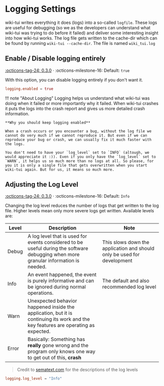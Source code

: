 # Logging Settings

wiki-tui writes everything it does (logs) into a so-called `logfile`. These logs are useful for debugging (so we as the developers can understand what wiki-tui was trying to do before it failed) and deliver some interesting insight into how wiki-tui works.
The log file gets written to the cache-dir which can be found by running `wiki-tui --cache-dir`. The file is named `wiki_tui.log`

## Enable / Disable logging entirely

[:octicons-tag-24: 0.3.0][release-0.3.0] ·
:octicons-milestone-16: Default: `true`

With this option, you can disable logging entirely if you don't want it.

```toml
logging.enabled = true
```

!!! note "About Logging"
    Logging helps us understand what wiki-tui was doing when it failed or more importantly why it failed. When wiki-tui crashes it puts the logs into the crash report and gives us more detailed crash information.

    **Why you should keep logging enabled**

    When a crash occurs or you encounter a bug, without the log file we cannot do very much if we cannot reproduce it. But even if we can reproduce your bug or crash, we can usually fix it much faster with the logs. 

    You don't need to have your `log_level` set to `INFO` (altough, we would appreciate it :)). Even if you only have the `log_level` set to `WARN`, it helps us so much more than no logs at all. So please, for you it is only a single file that gets overwritten when you start wiki-tui again. But for us, it means so much more.

## Adjusting the Log Level

[:octicons-tag-24: 0.3.0][release-0.3.0] ·
:octicons-milestone-16: Default: `Info`

Changing the log level reduces the number of logs that get written to the log file. Higher levels mean only more severe logs get written. Available levels are:

| Level | Description | Note |
| ----- | ----------- | ---- |
| Debug | A log level that is used for events considered to be useful during the software debugging when more granular information is needed. | This slows down the application and should only be used for development |
| Info  | An event happened, the event is purely informative and can be ignored during normal operations. | The default and also recommended log level |
| Warn  | Unexpected behavior happened inside the application, but it is continuing its work and the key features are operating as expected. | |
| Error | Basically: Something has **really** gone wrong and the program only knows one way to get out of this, **crash** |  |

> Credit to [sematext.com](https://sematext.com/blog/logging-levels/) for the descriptions of the log levels

```toml
logging.log_level = "Info"
```

[release-0.3.0]: https://github.com/Builditluc/wiki-tui/releases/tag/v0.3

